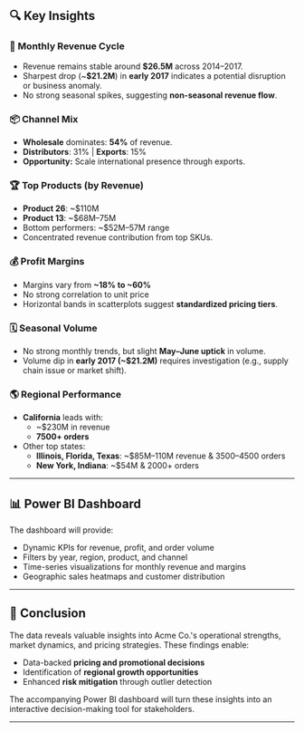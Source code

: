 
## 🔍 Key Insights

### 📆 Monthly Revenue Cycle
- Revenue remains stable around **$26.5M** across 2014–2017.
- Sharpest drop (~**$21.2M**) in **early 2017** indicates a potential disruption or business anomaly.
- No strong seasonal spikes, suggesting **non-seasonal revenue flow**.

### 📦 Channel Mix
- **Wholesale** dominates: **54%** of revenue.
- **Distributors**: 31% | **Exports**: 15%
- **Opportunity:** Scale international presence through exports.

### 🏆 Top Products (by Revenue)
- **Product 26**: ~$110M
- **Product 13**: ~$68M–75M
- Bottom performers: ~$52M–57M range
- Concentrated revenue contribution from top SKUs.

### 💰 Profit Margins
- Margins vary from **~18% to ~60%**
- No strong correlation to unit price
- Horizontal bands in scatterplots suggest **standardized pricing tiers**.

### 🗓️ Seasonal Volume
- No strong monthly trends, but slight **May–June uptick** in volume.
- Volume dip in **early 2017 (~$21.2M)** requires investigation (e.g., supply chain issue or market shift).

### 🌎 Regional Performance
- **California** leads with:
  - ~$230M in revenue
  - **7500+ orders**
- Other top states:
  - **Illinois, Florida, Texas**: ~$85M–110M revenue & 3500–4500 orders
  - **New York, Indiana**: ~$54M & 2000+ orders

---

## 📊 Power BI Dashboard

The dashboard will provide:

- Dynamic KPIs for revenue, profit, and order volume
- Filters by year, region, product, and channel
- Time-series visualizations for monthly revenue and margins
- Geographic sales heatmaps and customer distribution

---

## 📌 Conclusion

The data reveals valuable insights into Acme Co.'s operational strengths, market dynamics, and pricing strategies. These findings enable:

- Data-backed **pricing and promotional decisions**
- Identification of **regional growth opportunities**
- Enhanced **risk mitigation** through outlier detection

The accompanying Power BI dashboard will turn these insights into an interactive decision-making tool for stakeholders.

---

